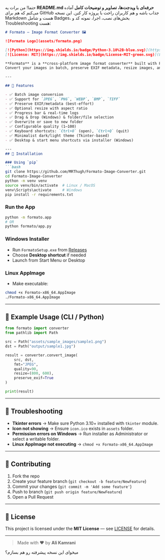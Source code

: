 حتما! من برات یه **README.md حرفه‌ای با ویدجت‌ها، تصاویر و توضیحات کامل** آماده می‌کنم که هم برای GitHub جذاب باشه و هم کاربران راحت با پروژه کار کنن. این نسخه Markdown هست و شامل Badges، بخش‌های نصب، اجرا، نمونه کد و Troubleshooting هست:

````markdown
# Formato — Image Format Converter 🖼️

![Formato Logo](assets/formato.png)

[![Python](https://img.shields.io/badge/Python-3.10%2B-blue.svg)](https://www.python.org/)
[![License: MIT](https://img.shields.io/badge/License-MIT-green.svg)](LICENSE)

**Formato** is a **cross-platform image format converter** built with Python and Tkinter.  
Convert your images in batch, preserve EXIF metadata, resize images, and export to multiple formats like JPEG, PNG, WEBP, BMP, TIFF — all with a clean GUI.

---

## 🔹 Features

- ✅ Batch image conversion  
- ✅ Support for `JPEG`, `PNG`, `WEBP`, `BMP`, `TIFF`  
- ✅ Preserve EXIF/metadata (best-effort)  
- ✅ Optional resize with aspect ratio  
- ✅ Progress bar & real-time logs  
- ✅ Drag & Drop (Windows) & folder/file selection  
- ✅ Overwrite or save to new folder  
- ✅ Configurable quality (1–100)  
- ✅ Keyboard shortcuts: `Ctrl+O` (open), `Ctrl+Q` (quit)  
- ✅ Minimalist dark/light theme (Tkinter-based)  
- ✅ Desktop & start menu shortcuts via installer (Windows)

---
## 🔹 Installation

### Using `pip`
```bash
git clone https://github.com/MRThugh/Formato-Image-Converter.git
cd Formato-Image-Converter
python -m venv venv
source venv/bin/activate  # Linux / MacOS
venv\Scripts\activate     # Windows
pip install -r requirements.txt
````

### Run the App

```bash
python -m formato.app
# OR
python formato/app.py
```

### Windows Installer

* Run `FormatoSetup.exe` from [Releases](https://github.com/MRThugh/Formato-Image-Converter/releases)
* Choose **Desktop shortcut** if needed
* Launch from Start Menu or Desktop

### Linux AppImage

* Make executable:

```bash
chmod +x Formato-x86_64.AppImage
./Formato-x86_64.AppImage
```

---

## 🔹 Example Usage (CLI / Python)

```python
from formato import converter
from pathlib import Path

src = Path("assets/sample_images/sample1.png")
dst = Path("output/sample1.jpg")

result = converter.convert_image(
    src, dst,
    fmt="JPEG",
    quality=90,
    resize=(800, 600),
    preserve_exif=True
)

print(result)
```

---

## 🔹 Troubleshooting

* **Tkinter errors** → Make sure Python 3.10+ installed with `tkinter` module.
* **Icon not showing** → Ensure `icon.ico` exists in `assets` folder.
* **Permission errors on Windows** → Run installer as Administrator or select a writable folder.
* **Linux AppImage not executing** → `chmod +x Formato-x86_64.AppImage`

---

## 🔹 Contributing

1. Fork the repo
2. Create your feature branch (`git checkout -b feature/NewFeature`)
3. Commit your changes (`git commit -m 'Add some feature'`)
4. Push to branch (`git push origin feature/NewFeature`)
5. Open a Pull Request

---

## 🔹 License

This project is licensed under the **MIT License** — see [LICENSE](LICENSE) for details.

---

> Made with ❤️ by **Ali Kamrani**

میخوای این نسخه پیشرفته رو هم بسازم؟
```

